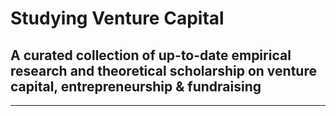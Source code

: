 
# Studying Venture Capital 

## A curated collection of up-to-date empirical research and theoretical scholarship on venture capital, entrepreneurship &amp; fundraising

---
